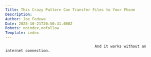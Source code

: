 ```yaml
---
Title: This Crazy Pattern Can Transfer Files to Your Phone
Description: 
Author: Joe Fedewa
Date: 2025-10-21T20:50:31.000Z
Robots: noindex,nofollow
Template: index
---
```


                                            And it works without an internet connection.
                                        